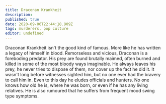 ```yaml
---
title: Draconan Krankheit
description: 
published: true
date: 2020-09-06T22:44:18.909Z
tags: murderers, pop culture
editor: undefined
---
```


Draconan Krankheit isn't the good kind of famous. More like he has written a legacy of himself in blood. Remorseless and vicious, Draconan is a foreboding predator. His prey are found brutally maimed, often burned and killed in some of the most bloody ways imaginable. He always leaves his prey, he never tries to dispose of them, nor cover up the fact he did it. It wasn't long before witnesses sighted him, but no one ever had the bravery to call him in. Even to this day he eludes officials and hunters. No one knows how old he is, where he was born, or even if he has any living relatives. He is also rumoured that he suffers from frequent mood swing type symptoms.
